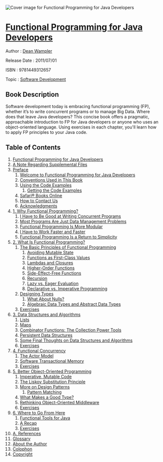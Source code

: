 ![Cover image for Functional Programming for Java Developers](https://imgdetail.ebookreading.net/cover/cover/software_development/EB9781449312657.jpg)

[Functional Programming for Java Developers](https://ebookreading.net/view/book/Functional+Programming+for+Java+Developers-EB9781449312657_1.html "Functional Programming for Java Developers")
====================================================================================================================

Author : [Dean Wampler](https://ebookreading.net/search/author/Dean+Wampler)

Release Date : 2011/07/01

ISBN : 9781449312657

Topic : [Software Development](https://ebookreading.net/search/category/software-development)

Book Description
-----------------

Software development today is embracing functional programming (FP), whether it’s to write concurrent programs or to manage Big Data. Where does that leave Java developers? This concise book offers a pragmatic, approachable introduction to FP for Java developers or anyone who uses an object-oriented language. Using exercises in each chapter, you'll learn how to apply FP principles to your Java code.
              
Table of Contents
-----------------

1. [Functional Programming for Java Developers](https://ebookreading.net/view/book/Functional+Programming+for+Java+Developers-EB9781449312657_2.html)
1. [A Note Regarding Supplemental Files](https://ebookreading.net/view/book/Functional+Programming+for+Java+Developers-EB9781449312657_3.html)
1. [Preface](https://ebookreading.net/view/book/Functional+Programming+for+Java+Developers-EB9781449312657_4.html)
    1. [Welcome to Functional Programming for Java Developers](https://ebookreading.net/view/book/Functional+Programming+for+Java+Developers-EB9781449312657_4.html#_welcome_to_functio)
    1. [Conventions Used in This Book](https://ebookreading.net/view/book/Functional+Programming+for+Java+Developers-EB9781449312657_4.html#_conventions_used_i)
    1. [Using the Code Examples](https://ebookreading.net/view/book/Functional+Programming+for+Java+Developers-EB9781449312657_4.html#UsingCodeExamples)
        1. [Getting the Code Examples](https://ebookreading.net/view/book/Functional+Programming+for+Java+Developers-EB9781449312657_4.html#GettingCodeExamples)
    1. [Safari® Books Online](https://ebookreading.net/view/book/Functional+Programming+for+Java+Developers-EB9781449312657_4.html#I_sect1_d1e264)
    1. [How to Contact Us](https://ebookreading.net/view/book/Functional+Programming+for+Java+Developers-EB9781449312657_4.html#I_sect1_d1e277)
    1. [Acknowledgments](https://ebookreading.net/view/book/Functional+Programming+for+Java+Developers-EB9781449312657_4.html#_acknowledgements)
1. [1. Why Functional Programming?](https://ebookreading.net/view/book/Functional+Programming+for+Java+Developers-EB9781449312657_5.html)
    1. [I Have to Be Good at Writing Concurrent Programs](https://ebookreading.net/view/book/Functional+Programming+for+Java+Developers-EB9781449312657_5.html#IHaveToBeGoodAtWrit)
    1. [Most Programs Are Just Data Management Problems](https://ebookreading.net/view/book/Functional+Programming+for+Java+Developers-EB9781449312657_5.html#MostProgramsAreJust)
    1. [Functional Programming Is More Modular](https://ebookreading.net/view/book/Functional+Programming+for+Java+Developers-EB9781449312657_5.html#FunctionalProgrammi)
    1. [I Have to Work Faster and Faster](https://ebookreading.net/view/book/Functional+Programming+for+Java+Developers-EB9781449312657_5.html#IHaveToWorkFasterAn)
    1. [Functional Programming Is a Return to Simplicity](https://ebookreading.net/view/book/Functional+Programming+for+Java+Developers-EB9781449312657_5.html#FunctionalProgrammi)
1. [2. What Is Functional Programming?](https://ebookreading.net/view/book/Functional+Programming+for+Java+Developers-EB9781449312657_6.html)
    1. [The Basic Principles of Functional Programming](https://ebookreading.net/view/book/Functional+Programming+for+Java+Developers-EB9781449312657_6.html#_the_basic_principl)
        1. [Avoiding Mutable State](https://ebookreading.net/view/book/Functional+Programming+for+Java+Developers-EB9781449312657_6.html#_avoiding_mutable_s)
        1. [Functions as First-Class Values](https://ebookreading.net/view/book/Functional+Programming+for+Java+Developers-EB9781449312657_6.html#FunctionsAsFirstCla)
        1. [Lambdas and Closures](https://ebookreading.net/view/book/Functional+Programming+for+Java+Developers-EB9781449312657_6.html#_lambdas_and_closur)
        1. [Higher-Order Functions](https://ebookreading.net/view/book/Functional+Programming+for+Java+Developers-EB9781449312657_6.html#_higher_order_funct)
        1. [Side-Effect-Free Functions](https://ebookreading.net/view/book/Functional+Programming+for+Java+Developers-EB9781449312657_6.html#_side_effect_free_f)
        1. [Recursion](https://ebookreading.net/view/book/Functional+Programming+for+Java+Developers-EB9781449312657_6.html#_recursion)
        1. [Lazy vs. Eager Evaluation](https://ebookreading.net/view/book/Functional+Programming+for+Java+Developers-EB9781449312657_6.html#LazyVsEager)
        1. [Declarative vs. Imperative Programming](https://ebookreading.net/view/book/Functional+Programming+for+Java+Developers-EB9781449312657_6.html#DeclarativeVsImpera)
    1. [Designing Types](https://ebookreading.net/view/book/Functional+Programming+for+Java+Developers-EB9781449312657_6.html#_designing_types)
        1. [What About Nulls?](https://ebookreading.net/view/book/Functional+Programming+for+Java+Developers-EB9781449312657_6.html#_what_about_nulls)
        1. [Algebraic Data Types and Abstract Data Types](https://ebookreading.net/view/book/Functional+Programming+for+Java+Developers-EB9781449312657_6.html#AlgebraicDataTypesA)
    1. [Exercises](https://ebookreading.net/view/book/Functional+Programming+for+Java+Developers-EB9781449312657_6.html#WhatIsFunctionalExe)
1. [3. Data Structures and Algorithms](https://ebookreading.net/view/book/Functional+Programming+for+Java+Developers-EB9781449312657_7.html)
    1. [Lists](https://ebookreading.net/view/book/Functional+Programming+for+Java+Developers-EB9781449312657_7.html#_lists)
    1. [Maps](https://ebookreading.net/view/book/Functional+Programming+for+Java+Developers-EB9781449312657_7.html#_maps)
    1. [Combinator Functions: The Collection Power Tools](https://ebookreading.net/view/book/Functional+Programming+for+Java+Developers-EB9781449312657_7.html#CollectionPowerTool)
    1. [Persistent Data Structures](https://ebookreading.net/view/book/Functional+Programming+for+Java+Developers-EB9781449312657_7.html#PersistentDataStruc)
    1. [Some Final Thoughts on Data Structures and Algorithms](https://ebookreading.net/view/book/Functional+Programming+for+Java+Developers-EB9781449312657_7.html#FinalCommentsOnAlgo)
    1. [Exercises](https://ebookreading.net/view/book/Functional+Programming+for+Java+Developers-EB9781449312657_7.html#DataStructuresExerc)
1. [4. Functional Concurrency](https://ebookreading.net/view/book/Functional+Programming+for+Java+Developers-EB9781449312657_8.html)
    1. [The Actor Model](https://ebookreading.net/view/book/Functional+Programming+for+Java+Developers-EB9781449312657_8.html#Actors)
    1. [Software Transactional Memory](https://ebookreading.net/view/book/Functional+Programming+for+Java+Developers-EB9781449312657_8.html#SoftwareTransaction)
    1. [Exercises](https://ebookreading.net/view/book/Functional+Programming+for+Java+Developers-EB9781449312657_8.html#FunctionalConcurren)
1. [5. Better Object-Oriented Programming](https://ebookreading.net/view/book/Functional+Programming+for+Java+Developers-EB9781449312657_9.html)
    1. [Imperative, Mutable Code](https://ebookreading.net/view/book/Functional+Programming+for+Java+Developers-EB9781449312657_9.html#_imperative_mutable)
    1. [The Liskov Substitution Principle](https://ebookreading.net/view/book/Functional+Programming+for+Java+Developers-EB9781449312657_9.html#TheLSP)
    1. [More on Design Patterns](https://ebookreading.net/view/book/Functional+Programming+for+Java+Developers-EB9781449312657_9.html#_more_on_design_pat)
        1. [Pattern Matching](https://ebookreading.net/view/book/Functional+Programming+for+Java+Developers-EB9781449312657_9.html#_pattern_matching)
    1. [What Makes a Good Type?](https://ebookreading.net/view/book/Functional+Programming+for+Java+Developers-EB9781449312657_9.html#_what_makes_a_good_)
    1. [Rethinking Object-Oriented Middleware](https://ebookreading.net/view/book/Functional+Programming+for+Java+Developers-EB9781449312657_9.html#_rethinking_object_)
    1. [Exercises](https://ebookreading.net/view/book/Functional+Programming+for+Java+Developers-EB9781449312657_9.html#BetterOOExercises)
1. [6. Where to Go From Here](https://ebookreading.net/view/book/Functional+Programming+for+Java+Developers-EB9781449312657_10.html)
    1. [Functional Tools for Java](https://ebookreading.net/view/book/Functional+Programming+for+Java+Developers-EB9781449312657_10.html#_functional_tools_f)
    1. [A Recap](https://ebookreading.net/view/book/Functional+Programming+for+Java+Developers-EB9781449312657_10.html#_a_recap)
    1. [Exercises](https://ebookreading.net/view/book/Functional+Programming+for+Java+Developers-EB9781449312657_10.html#WhereToGoExercises)
1. [A. References](https://ebookreading.net/view/book/Functional+Programming+for+Java+Developers-EB9781449312657_11.html)
1. [Glossary](https://ebookreading.net/view/book/Functional+Programming+for+Java+Developers-EB9781449312657_12.html)
1. [About the Author](https://ebookreading.net/view/book/Functional+Programming+for+Java+Developers-EB9781449312657_13.html)
1. [Colophon](https://ebookreading.net/view/book/Functional+Programming+for+Java+Developers-EB9781449312657_14.html)
1. [Copyright](https://ebookreading.net/view/book/Functional+Programming+for+Java+Developers-EB9781449312657_15.html)
